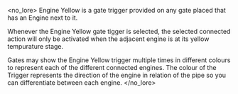 <no_lore>
Engine Yellow is a gate trigger provided on any gate placed that has an Engine next to it.

Whenever the Engine Yellow gate tigger is selected, the selected connected action will only be activated when the adjacent engine is at its yellow tempurature stage.

Gates may show the Engine Yellow trigger multiple times in different colours to represent each of the different connected engines.
The colour of the Trigger represents the direction of the engine in relation of the pipe so you can differentiate between each engine.
</no_lore>